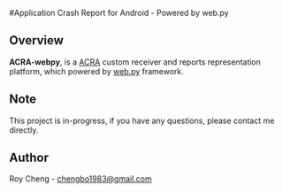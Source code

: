 #Application Crash Report for Android - Powered by web.py

## Overview

**ACRA-webpy**, is a [ACRA](http://code.google.com/p/acra) custom receiver and reports representation platform, which powered by [web.py](http://webpy.org/) framework.

## Note

This project is in-progress, if you have any questions, please contact me directly.

## Author

Roy Cheng - <chengbo1983@gmail.com>
